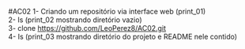 #AC02
1- Criando um repositório via interface web (print_01)  
2- Is (print_02 mostrando diretório vazio)  
3- clone https://github.com/LeoPerez8/AC02.git  
4- Is (print_03 mostrando diretório do projeto e README nele contido)  
